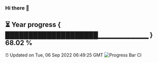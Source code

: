 ### Hi there 👋
⏳ Year progress { ████████████████████▁▁▁▁▁▁▁▁▁▁ } 68.02 %
---
⏰ Updated on Tue, 06 Sep 2022 06:49:25 GMT
![Progress Bar CI](https://github.com/Moyi321/Moyi321/workflows/Progress%20Bar%20CI/badge.svg)
